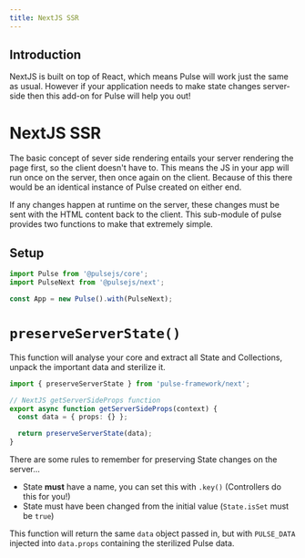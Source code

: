 ```yaml
---
title: NextJS SSR
---
```


## Introduction

NextJS is built on top of React, which means Pulse will work just the same as usual. However if your application needs to make state changes server-side then this add-on for Pulse will help you out!

# NextJS SSR

The basic concept of sever side rendering entails your server rendering the page first, so the client doesn't have to. This means the JS in your app will run once on the server, then once again on the client. Because of this there would be an identical instance of Pulse created on either end.

If any changes happen at runtime on the server, these changes must be sent with the HTML content back to the client. This sub-module of pulse provides two functions to make that extremely simple.

## Setup

```ts
import Pulse from '@pulsejs/core';
import PulseNext from '@pulsejs/next';

const App = new Pulse().with(PulseNext);
```

# `preserveServerState()`

This function will analyse your core and extract all State and Collections, unpack the important data and sterilize it.

```ts
import { preserveServerState } from 'pulse-framework/next';

// NextJS getServerSideProps function
export async function getServerSideProps(context) {
  const data = { props: {} };

  return preserveServerState(data);
}
```

There are some rules to remember for preserving State changes on the server...

- State **must** have a name, you can set this with `.key()` (Controllers do this for you!)
- State must have been changed from the initial value (`State.isSet` must be `true`)

This function will return the same `data` object passed in, but with `PULSE_DATA` injected into `data.props` containing the sterilized Pulse data.
